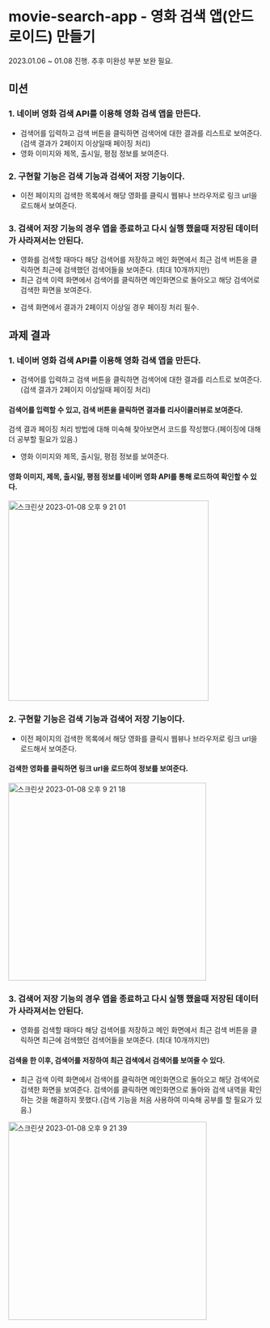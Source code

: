 # movie-search-app - 영화 검색 앱(안드로이드) 만들기


2023.01.06 ~ 01.08 진행.
추후 미완성 부분 보완 필요. 

## 미션
### 1. 네이버 영화 검색 API를 이용해 영화 검색 앱을 만든다.
- 검색어를 입력하고 검색 버튼을 클릭하면 검색어에 대한 결과를 리스트로 보여준다.(검색 결과가 2페이지 이상일때 페이징 처리)
- 영화 이미지와 제목, 출시일, 평점 정보를 보여준다.

### 2. 구현할 기능은 검색 기능과 검색어 저장 기능이다.
- 이전 페이지의 검색한 목록에서 해당 영화를 클릭시 웹뷰나 브라우저로 링크 url을 로드해서 보여준다.

### 3. 검색어 저장 기능의 경우 앱을 종료하고 다시 실행 했을때 저장된 데이터가 사라져서는 안된다.
- 영화를 검색할 때마다 해당 검색어를 저장하고 메인 화면에서 최근 검색 버튼을 클릭하면 최근에 검색했던 검색어들을 보여준다. (최대 10개까지만)
- 최근 검색 이력 화면에서 검색어를 클릭하면 메인화면으로 돌아오고 해당 검색어로 검색한 화면을 보여준다.

* 검색 화면에서 결과가 2페이지 이상일 경우 페이징 처리 필수.




## 과제 결과
### 1. 네이버 영화 검색 API를 이용해 영화 검색 앱을 만든다.
- 검색어를 입력하고 검색 버튼을 클릭하면 검색어에 대한 결과를 리스트로 보여준다.(검색 결과가 2페이지 이상일때 페이징 처리)
#### 검색어를 입력할 수 있고, 검색 버튼을 클릭하면 결과를 리사이클러뷰로 보여준다. 
검색 결과 페이징 처리 방법에 대해 미숙해 찾아보면서 코드를 작성했다.(페이징에 대해 더 공부할 필요가 있음.)
- 영화 이미지와 제목, 출시일, 평점 정보를 보여준다.
#### 영화 이미지, 제목, 출시일, 평점 정보를 네이버 영화 API를 통해 로드하여 확인할 수 있다.
<img width="396" alt="스크린샷 2023-01-08 오후 9 21 01" src="https://user-images.githubusercontent.com/67767912/211195745-2249a7ef-8977-4f70-82be-ce35d2e90f8a.png">

### 2. 구현할 기능은 검색 기능과 검색어 저장 기능이다.
- 이전 페이지의 검색한 목록에서 해당 영화를 클릭시 웹뷰나 브라우저로 링크 url을 로드해서 보여준다.
#### 검색한 영화를 클릭하면 링크 url을 로드하여 정보를 보여준다.
<img width="391" alt="스크린샷 2023-01-08 오후 9 21 18" src="https://user-images.githubusercontent.com/67767912/211195766-4ba77c63-cf8d-47ed-9db8-429efd4f1f3e.png">

### 3. 검색어 저장 기능의 경우 앱을 종료하고 다시 실행 했을때 저장된 데이터가 사라져서는 안된다.
- 영화를 검색할 때마다 해당 검색어를 저장하고 메인 화면에서 최근 검색 버튼을 클릭하면 최근에 검색했던 검색어들을 보여준다. (최대 10개까지만)
#### 검색을 한 이후, 검색어를 저장하여 최근 검색에서 검색어를 보여줄 수 있다.
- 최근 검색 이력 화면에서 검색어를 클릭하면 메인화면으로 돌아오고 해당 검색어로 검색한 화면을 보여준다.
검색어를 클릭하면 메인화면으로 돌아와 검색 내역을 확인하는 것을 해결하지 못했다.(검색 기능을 처음 사용하여 미숙해 공부를 할 필요가 있음.)
<img width="392" alt="스크린샷 2023-01-08 오후 9 21 39" src="https://user-images.githubusercontent.com/67767912/211195774-d840b417-90d9-464a-b904-b28da21a0784.png">

